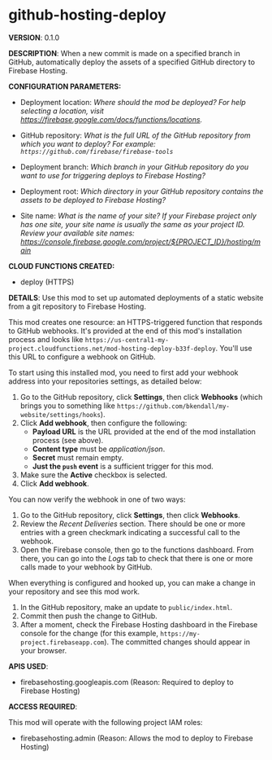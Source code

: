 # github-hosting-deploy

**VERSION**: 0.1.0

**DESCRIPTION**: When a new commit is made on a specified branch in GitHub, automatically deploy the assets of a specified GitHub directory to Firebase Hosting.



**CONFIGURATION PARAMETERS:**

* Deployment location: *Where should the mod be deployed? For help selecting a location, visit https://firebase.google.com/docs/functions/locations.*

* GitHub repository: *What is the full URL of the GitHub repository from which you want to deploy? For example: `https://github.com/firebase/firebase-tools`*

* Deployment branch: *Which branch in your GitHub repository do you want to use for triggering deploys to Firebase Hosting?*

* Deployment root: *Which directory in your GitHub repository contains the assets to be deployed to Firebase Hosting?*

* Site name: *What is the name of your site? If your Firebase project only has one site, your site name is usually the same as your project ID. Review your available site names: https://console.firebase.google.com/project/${PROJECT_ID}/hosting/main*



**CLOUD FUNCTIONS CREATED:**

* deploy (HTTPS)



**DETAILS**: Use this mod to set up automated deployments of a static website from a git repository to Firebase Hosting.

This mod creates one resource: an HTTPS-triggered function that responds to GitHub webhooks. It's provided at the end of this mod's installation process and looks like `https://us-central1-my-project.cloudfunctions.net/mod-hosting-deploy-b33f-deploy`. You'll use this URL to configure a webhook on GitHub.

To start using this installed mod, you need to first add your webhook address into your repositories settings, as detailed below:

1.  Go to the GitHub repository, click **Settings**, then click **Webhooks** (which brings you to something like `https://github.com/bkendall/my-website/settings/hooks`).
1.  Click **Add webhook**, then configure the following:
      + **Payload URL** is the URL provided at the end of the mod installation
        process (see above).
      + **Content type** must be _application/json_.
      + **Secret** must remain empty.
      + **Just the `push` event** is a sufficient trigger for this mod.
1.  Make sure the **Active** checkbox is selected.
1.  Click **Add webhook**.

You can now verify the webhook in one of two ways:

1.  Go to the GitHub repository, click **Settings**, then click **Webhooks**.
1.  Review the _Recent Deliveries_ section. There should be one or more entries with a green checkmark indicating a successful call to the webhook.
1.  Open the Firebase console, then go to the functions dashboard. From there, you can go into the _Logs_ tab to check that there is one or more calls made to your webhook by GitHub.

When everything is configured and hooked up, you can make a change in your repository and see this mod work.

1.  In the GitHub repository, make an update to `public/index.html`.
1.  Commit then push the change to GitHub.
1.  After a moment, check the Firebase Hosting dashboard in the Firebase console for the change (for this example, `https://my-project.firebaseapp.com`). The committed changes should appear in your browser.



**APIS USED**:

* firebasehosting.googleapis.com (Reason: Required to deploy to Firebase Hosting)



**ACCESS REQUIRED**:



This mod will operate with the following project IAM roles:

* firebasehosting.admin (Reason: Allows the mod to deploy to Firebase Hosting)
